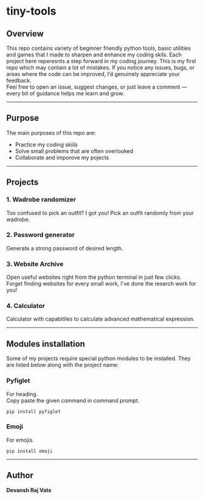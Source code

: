 # tiny-tools
## Overview
This repo contains variety of beginner friendly python tools, basic utilities and games that I made to sharpen and enhance my coding skils.
Each project here reperesnts a step forward in my coding journey.
This is my first repo which may contain a lot of mistakes. If you notice any issues, bugs, or areas where the code can be improved, I’d genuinely appreciate your feedback.  
Feel free to open an issue, suggest changes, or just leave a comment — every bit of guidance helps me learn and grow.

---

## Purpose
The main purposes of this repo are:
- Practice my coding skiils
- Solve small problems that are often overlooked
- Collaborate and imporove my pojects

---

## Projects

  ### 1. Wadrobe randomizer
  Too confused to pick an outfit? I got you! Pick an outfit randomly from your wadrobe.

  ### 2. Password generator
  Generate a strong password of desired length.

  ### 3. Website Archive
  Open useful websites right from the python terminal in just few clicks. Forget finding websites for every small work, I've done the reserch work for you!
  
  ### 4. Calculator
  Calculator with capabitiles to calculate advanced mathematical expression.

---

## Modules installation
Some of my projects require special python modules to be installed. They are listed below along with the project name:

### Pyfiglet
For heading.
<br>
Copy paste the given command in command prompt.
```
pip install pyfiglet
```
### Emoji
For emojis.
```
pip install emoji
```

---

## Author
**Devansh Raj Vats**
